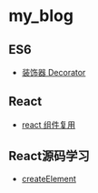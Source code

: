 # my_blog

## ES6
- [装饰器 Decorator](https://github.com/yangcuiyan/my_blog/issues/3)

## React
- [react 组件复用](https://github.com/yangcuiyan/my_blog/issues/2)

## React源码学习
- [createElement]()
